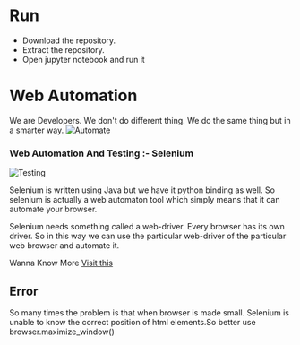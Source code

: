 # Run
 - Download the repository.
 - Extract the repository.
 - Open jupyter notebook and run it 
# Web Automation

We are Developers. We don't do different thing. We do the same thing but in a smarter way.
![Automate](https://res.cloudinary.com/dygfr5kt4/image/upload/v1597203750/automate_caroms.jpg)

### Web Automation And Testing :- Selenium

![Testing](https://miro.medium.com/max/875/1*nxIlcc-RJSOq_PgE5GMo0A.png)

Selenium is written using Java but we have it python binding as well. So selenium is actually a web automaton tool which simply means that it can automate your browser.

Selenium needs something called a web-driver. Every browser has its own driver. So in this way we can use the particular web-driver of the particular web browser and automate it.

Wanna Know More [Visit this](https://sauravchaudharysc.github.io/Automaton-Testing/)

## Error
So many times the problem is that when browser is made small. Selenium is unable to know the correct position of html elements.So better use 
browser.maximize_window()



